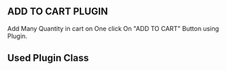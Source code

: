 ## ADD TO CART PLUGIN ##

Add Many Quantity in cart on One click On "ADD TO CART" Button using Plugin.

## Used Plugin Class ##

<type name="Magento\Checkout\Model\Cart">
    <plugin name="" type=""/>
</type>
